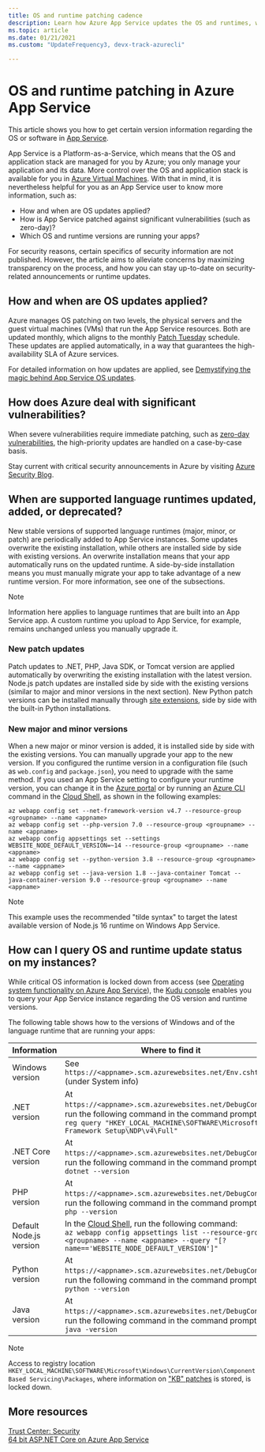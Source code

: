 ```yaml
---
title: OS and runtime patching cadence
description: Learn how Azure App Service updates the OS and runtimes, what runtimes and patch level your apps has, and how you can get update announcements.
ms.topic: article
ms.date: 01/21/2021
ms.custom: "UpdateFrequency3, devx-track-azurecli"

---
```


# OS and runtime patching in Azure App Service

This article shows you how to get certain version information regarding the OS or software in [App Service](overview.md). 

App Service is a Platform-as-a-Service, which means that the OS and application stack are managed for you by Azure; you only manage your application and its data. More control over the OS and application stack is available for you in [Azure Virtual Machines](../virtual-machines/index.yml). With that in mind, it is nevertheless helpful for you as an App Service user to know more information, such as:

-	How and when are OS updates applied?
-	How is App Service patched against significant vulnerabilities (such as zero-day)?
-	Which OS and runtime versions are running your apps?

For security reasons, certain specifics of security information are not published. However, the article aims to alleviate concerns by maximizing transparency on the process, and how you can stay up-to-date on security-related announcements or runtime updates.

## How and when are OS updates applied?

Azure manages OS patching on two levels, the physical servers and the guest virtual machines (VMs) that run the App Service resources. Both are updated monthly, which aligns to the monthly [Patch Tuesday](/security-updates/) schedule. These updates are applied automatically, in a way that guarantees the high-availability SLA of Azure services. 

For detailed information on how updates are applied, see [Demystifying the magic behind App Service OS updates](https://azure.github.io/AppService/2018/01/18/Demystifying-the-magic-behind-App-Service-OS-updates.html).

## How does Azure deal with significant vulnerabilities?

When severe vulnerabilities require immediate patching, such as [zero-day vulnerabilities](https://wikipedia.org/wiki/Zero-day_(computing)), the high-priority updates are handled on a case-by-case basis.

Stay current with critical security announcements in Azure by visiting [Azure Security Blog](https://azure.microsoft.com/blog/topics/security/). 

## When are supported language runtimes updated, added, or deprecated?

New stable versions of supported language runtimes (major, minor, or patch) are periodically added to App Service instances. Some updates overwrite the existing installation, while others are installed side by side with existing versions. An overwrite installation means that your app automatically runs on the updated runtime. A side-by-side installation means you must manually migrate your app to take advantage of a new runtime version. For more information, see one of the subsections.


> [!NOTE] 
> Information here applies to language runtimes that are built into an App Service app. A custom runtime you upload to App Service, for example, remains unchanged unless you manually upgrade it.
>
>

### New patch updates

Patch updates to .NET, PHP, Java SDK, or Tomcat version are applied automatically by overwriting the existing installation with the latest version. Node.js patch updates are installed side by side with the existing versions (similar to major and minor versions in the next section). New Python patch versions can be installed manually through [site extensions](https://azure.microsoft.com/blog/azure-web-sites-extensions/), side by side with the built-in Python installations.

### New major and minor versions

When a new major or minor version is added, it is installed side by side with the existing versions. You can manually upgrade your app to the new version. If you configured the runtime version in a configuration file (such as `web.config` and `package.json`), you need to upgrade with the same method. If you used an App Service setting to configure your runtime version, you can change it in the [Azure portal](https://portal.azure.com) or by running an [Azure CLI](/cli/azure/get-started-with-azure-cli) command in the [Cloud Shell](../cloud-shell/overview.md), as shown in the following examples:

```azurecli-interactive
az webapp config set --net-framework-version v4.7 --resource-group <groupname> --name <appname>
az webapp config set --php-version 7.0 --resource-group <groupname> --name <appname>
az webapp config appsettings set --settings WEBSITE_NODE_DEFAULT_VERSION=~14 --resource-group <groupname> --name <appname>
az webapp config set --python-version 3.8 --resource-group <groupname> --name <appname>
az webapp config set --java-version 1.8 --java-container Tomcat --java-container-version 9.0 --resource-group <groupname> --name <appname>
```
> [!NOTE] 
> This example uses the recommended "tilde syntax" to target the latest available version of Node.js 16 runtime on Windows App Service.
> 

## How can I query OS and runtime update status on my instances?  

While critical OS information is locked down from access (see [Operating system functionality on Azure App Service](operating-system-functionality.md)), the [Kudu console](https://github.com/projectkudu/kudu/wiki/Kudu-console) enables you to query your App Service instance regarding the OS version and runtime versions. 

The following table shows how to the versions of Windows and of the language runtime that are running your apps:

| Information | Where to find it | 
|-|-|
| Windows version | See `https://<appname>.scm.azurewebsites.net/Env.cshtml` (under System info) |
| .NET version | At `https://<appname>.scm.azurewebsites.net/DebugConsole`, run the following command in the command prompt: <br>`reg query "HKEY_LOCAL_MACHINE\SOFTWARE\Microsoft\NET Framework Setup\NDP\v4\Full"` |
| .NET Core version | At `https://<appname>.scm.azurewebsites.net/DebugConsole`, run the following command in the command prompt: <br> `dotnet --version` |
| PHP version | At `https://<appname>.scm.azurewebsites.net/DebugConsole`, run the following command in the command prompt: <br> `php --version` |
| Default Node.js version | In the [Cloud Shell](../cloud-shell/overview.md), run the following command: <br> `az webapp config appsettings list --resource-group <groupname> --name <appname> --query "[?name=='WEBSITE_NODE_DEFAULT_VERSION']"` |
| Python version | At `https://<appname>.scm.azurewebsites.net/DebugConsole`, run the following command in the command prompt: <br> `python --version` |  
| Java version | At `https://<appname>.scm.azurewebsites.net/DebugConsole`, run the following command in the command prompt: <br> `java -version` |  

> [!NOTE]  
> Access to registry location `HKEY_LOCAL_MACHINE\SOFTWARE\Microsoft\Windows\CurrentVersion\Component Based Servicing\Packages`, where information on ["KB" patches](/security-updates/SecurityBulletins/securitybulletins) is stored, is locked down.
>
>

## More resources

[Trust Center: Security](https://www.microsoft.com/en-us/trustcenter/security)  
[64 bit ASP.NET Core on Azure App Service](https://gist.github.com/glennc/e705cd85c9680d6a8f1bdb62099c7ac7)
